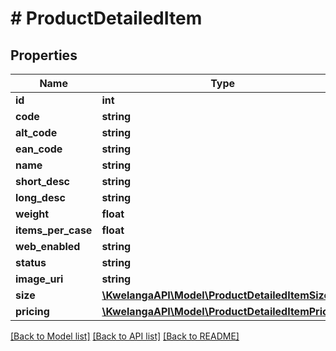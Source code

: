 # # ProductDetailedItem

## Properties

Name | Type | Description | Notes
------------ | ------------- | ------------- | -------------
**id** | **int** |  | [optional] 
**code** | **string** |  | [optional] 
**alt_code** | **string** |  | [optional] 
**ean_code** | **string** |  | [optional] 
**name** | **string** |  | [optional] 
**short_desc** | **string** |  | [optional] 
**long_desc** | **string** |  | [optional] 
**weight** | **float** |  | [optional] 
**items_per_case** | **float** |  | [optional] 
**web_enabled** | **string** |  | [optional] 
**status** | **string** |  | [optional] 
**image_uri** | **string** |  | [optional] 
**size** | [**\KwelangaAPI\Model\ProductDetailedItemSize**](ProductDetailedItemSize.md) |  | [optional] 
**pricing** | [**\KwelangaAPI\Model\ProductDetailedItemPricing**](ProductDetailedItemPricing.md) |  | [optional] 

[[Back to Model list]](../../README.md#documentation-for-models) [[Back to API list]](../../README.md#documentation-for-api-endpoints) [[Back to README]](../../README.md)


